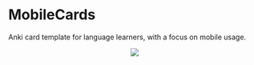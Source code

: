 # MobileCards
Anki card template for language learners, with a focus on mobile usage.




<p align="center">
  <img src="![ankicards](https://github.com/user-attachments/assets/3b19fcb3-6b4a-4acd-b3ee-908e427188ca)
"/>
</p>

